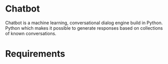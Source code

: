 # Chatbot
Chatbot is a machine learning, conversational dialog engine build in Python.
Python which makes it possible to generate responses based on collections of known conversations. 

# Requirements
